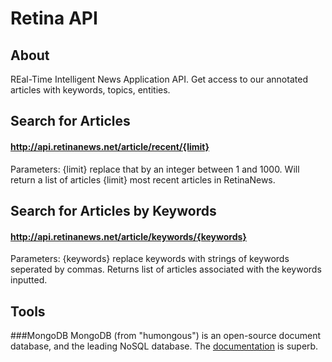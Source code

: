 Retina API
=========

About
-----
REal-Time Intelligent News Application API.
Get access to our annotated articles with keywords, topics, entities.

Search for Articles
------------

#### http://api.retinanews.net/article/recent/{limit}
Parameters: {limit} replace that by an integer between 1 and 1000. Will return a list of articles {limit} most recent articles in RetinaNews.

Search for Articles by Keywords
-------------

#### http://api.retinanews.net/article/keywords/{keywords}
Parameters: {keywords} replace keywords with strings of keywords seperated by commas. Returns list of articles associated with the keywords inputted.

Tools
-----

###MongoDB
MongoDB (from "humongous") is an open-source document database, and the leading NoSQL database. The [documentation](http://docs.mongodb.org/manual/) is superb.
